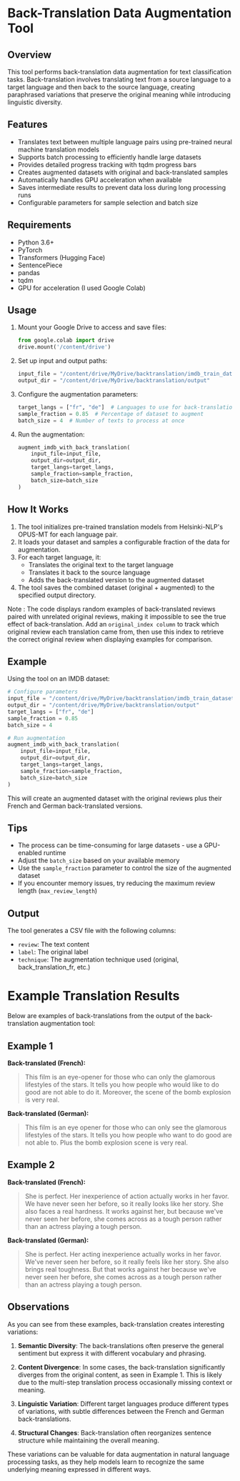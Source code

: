 
# Back-Translation Data Augmentation Tool

## Overview

This tool performs back-translation data augmentation for text classification tasks. Back-translation involves translating text from a source language to a target language and then back to the source language, creating paraphrased variations that preserve the original meaning while introducing linguistic diversity.

## Features

- Translates text between multiple language pairs using pre-trained neural machine translation models
- Supports batch processing to efficiently handle large datasets
- Provides detailed progress tracking with tqdm progress bars
- Creates augmented datasets with original and back-translated samples
- Automatically handles GPU acceleration when available
- Saves intermediate results to prevent data loss during long processing runs
- Configurable parameters for sample selection and batch size

## Requirements

- Python 3.6+
- PyTorch
- Transformers (Hugging Face)
- SentencePiece
- pandas
- tqdm
- GPU for acceleration (I used Google Colab)

## Usage

1. Mount your Google Drive to access and save files:
   ```python
   from google.colab import drive
   drive.mount('/content/drive')
   ```

2. Set up input and output paths:
   ```python
   input_file = "/content/drive/MyDrive/backtranslation/imdb_train_dataset.csv"
   output_dir = "/content/drive/MyDrive/backtranslation/output"
   ```

3. Configure the augmentation parameters:
   ```python
   target_langs = ["fr", "de"]  # Languages to use for back-translation
   sample_fraction = 0.85  # Percentage of dataset to augment
   batch_size = 4  # Number of texts to process at once
   ```

4. Run the augmentation:
   ```python
   augment_imdb_with_back_translation(
       input_file=input_file,
       output_dir=output_dir,
       target_langs=target_langs,
       sample_fraction=sample_fraction,
       batch_size=batch_size
   )
   ```

## How It Works

1. The tool initializes pre-trained translation models from Helsinki-NLP's OPUS-MT for each language pair.
2. It loads your dataset and samples a configurable fraction of the data for augmentation.
3. For each target language, it:
   - Translates the original text to the target language
   - Translates it back to the source language
   - Adds the back-translated version to the augmented dataset
4. The tool saves the combined dataset (original + augmented) to the specified output directory.
   
Note : The code displays random examples of back-translated reviews paired with unrelated original reviews, making it impossible to see the true effect of back-translation. Add an ```original_index column``` to track which original review each translation came from, then use this index to retrieve the correct original review when displaying examples for comparison.

## Example

Using the tool on an IMDB dataset:

```python
# Configure parameters
input_file = "/content/drive/MyDrive/backtranslation/imdb_train_dataset.csv"
output_dir = "/content/drive/MyDrive/backtranslation/output"
target_langs = ["fr", "de"]
sample_fraction = 0.85
batch_size = 4

# Run augmentation
augment_imdb_with_back_translation(
    input_file=input_file,
    output_dir=output_dir,
    target_langs=target_langs,
    sample_fraction=sample_fraction,
    batch_size=batch_size
)
```

This will create an augmented dataset with the original reviews plus their French and German back-translated versions.

## Tips

- The process can be time-consuming for large datasets - use a GPU-enabled runtime
- Adjust the `batch_size` based on your available memory
- Use the `sample_fraction` parameter to control the size of the augmented dataset
- If you encounter memory issues, try reducing the maximum review length (`max_review_length`)

## Output

The tool generates a CSV file with the following columns:
- `review`: The text content
- `label`: The original label
- `technique`: The augmentation technique used (original, back_translation_fr, etc.)

# Example Translation Results

Below are examples of back-translations from the output of the back-translation augmentation tool:

## Example 1

**Back-translated (French):**
> This film is an eye-opener for those who can only the glamorous lifestyles of the stars. It tells you how people who would like to do good are not able to do it. Moreover, the scene of the bomb explosion is very real.

**Back-translated (German):**
> This film is an eye opener for those who can only see the glamorous lifestyles of the stars. It tells you how people who want to do good are not able to. Plus the bomb explosion scene is very real.

## Example 2

**Back-translated (French):**
> She is perfect. Her inexperience of action actually works in her favor. We have never seen her before, so it really looks like her story. She also faces a real hardness. It works against her, but because we've never seen her before, she comes across as a tough person rather than an actress playing a tough person.

**Back-translated (German):**
> She is perfect. Her acting inexperience actually works in her favor. We've never seen her before, so it really feels like her story. She also brings real toughness. But that works against her because we've never seen her before, she comes across as a tough person rather than an actress playing a tough person.

## Observations

As you can see from these examples, back-translation creates interesting variations:

1. **Semantic Diversity**: The back-translations often preserve the general sentiment but express it with different vocabulary and phrasing.

2. **Content Divergence**: In some cases, the back-translation significantly diverges from the original content, as seen in Example 1. This is likely due to the multi-step translation process occasionally missing context or meaning.

3. **Linguistic Variation**: Different target languages produce different types of variations, with subtle differences between the French and German back-translations.

4. **Structural Changes**: Back-translation often reorganizes sentence structure while maintaining the overall meaning.

These variations can be valuable for data augmentation in natural language processing tasks, as they help models learn to recognize the same underlying meaning expressed in different ways.

